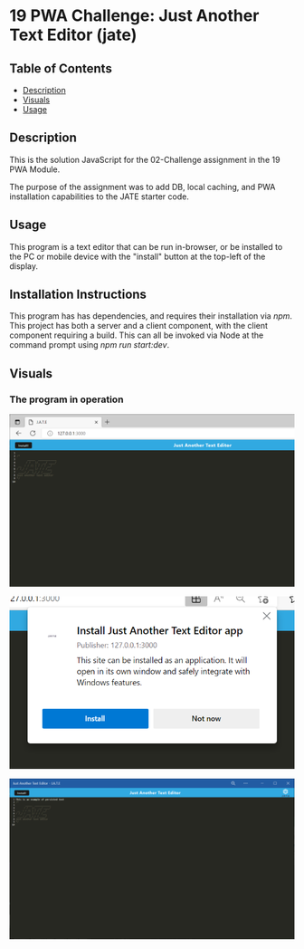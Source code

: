 # 19 PWA Challenge: Just Another Text Editor (jate)


## Table of Contents
- [Description](#description)
- [Visuals](#visuals)
- [Usage](#usage)

## Description
This is the solution JavaScript for the 02-Challenge assignment in the 19 PWA Module.

The purpose of the assignment was to add DB, local caching, and PWA installation capabilities to the JATE starter code.


## Usage 
This program is a text editor that can be run in-browser, or be installed to the PC or mobile device with the "install" button at the top-left of the display.

## Installation Instructions
This program has has dependencies, and requires their installation via *npm*.  This project has both a server and a client component, with the client component requiring a build.  This can all be invoked via Node at the command prompt using *npm run start:dev*.

## Visuals
### The program in operation
![JATE running in browser](inbrowser.png)

![JATE getting installed on a Windows machine](installation.png)

![JATE running as a local PWA app](pwa.png)